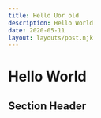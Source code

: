 ```yaml
---
title: Hello Uor old
description: Hello World
date: 2020-05-11
layout: layouts/post.njk
---
```


# Hello World

## Section Header



